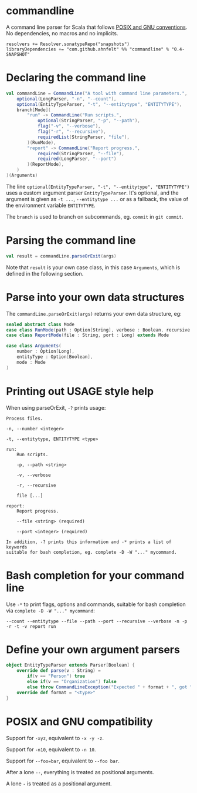 # commandline
A command line parser for Scala that follows [POSIX and GNU conventions](https://www.gnu.org/software/libc/manual/html_node/Argument-Syntax.html). No dependencies, no macros and no implicits.

```
resolvers += Resolver.sonatypeRepo("snapshots")
libraryDependencies += "com.github.ahnfelt" %% "commandline" % "0.4-SNAPSHOT"
```

# Declaring the command line
```scala
val commandLine = CommandLine("A tool with command line parameters.",
    optional(LongParser, "-n", "--count"),
    optional(EntityTypeParser, "-t", "--entitytype", "ENTITYTYPE"),
    branch[Mode](
        "run" -> CommandLine("Run scripts.",
            optional(StringParser, "-p", "--path"),
            flag("-v", "--verbose"),
            flag("-r", "--recursive"),
            requiredList(StringParser, "file"),
        )(RunMode),
        "report" -> CommandLine("Report progress.",
            required(StringParser, "--file"),
            required(LongParser, "--port")
        )(ReportMode),
    )
)(Arguments)
```

The line `optional(EntityTypeParser, "-t", "--entitytype", "ENTITYTYPE")` uses a custom argument parser `EntityTypeParser`. It's optional, and the argument is given as `-t ...`, `--entitytype ...` or as a fallback, the value of the environment variable `ENTITYTYPE`.

The `branch` is used to branch on subcommands, eg. `commit` in `git commit`.

# Parsing the command line
```scala
val result = commandLine.parseOrExit(args)
```

Note that `result` is your own case class, in this case `Arguments`, which is defined in the following section.

# Parse into your own data structures

The `commandLine.parseOrExit(args)` returns your own data structure, eg:

```scala
sealed abstract class Mode
case class RunMode(path : Option[String], verbose : Boolean, recursive : Boolean, files : List[String]) extends Mode
case class ReportMode(file : String, port : Long) extends Mode

case class Arguments(
    number : Option[Long],
    entityType : Option[Boolean],
    mode : Mode
)
```

# Printing out USAGE style help

When using parseOrExit, `-?` prints usage:
```
Process files.

-n, --number <integer>

-t, --entitytype, ENTITYTYPE <type>

run:
    Run scripts.

    -p, --path <string>

    -v, --verbose

    -r, --recursive

    file [...]

report:
    Report progress.

    --file <string> (required)

    --port <integer> (required)

In addition, -? prints this information and -* prints a list of keywords
suitable for bash completion, eg. complete -D -W "..." mycommand.
```

# Bash completion for your command line

Use `-*` to print flags, options and commands, suitable for bash completion via `complete -D -W "..." mycommand`:
```
--count --entitytype --file --path --port --recursive --verbose -n -p -r -t -v report run
```


# Define your own argument parsers
```scala
object EntityTypeParser extends Parser[Boolean] {
    override def parse(v : String) =
        if(v == "Person") true
        else if(v == "Organization") false
        else throw CommandLineException("Expected " + format + ", got " + v)
    override def format = "<type>"
}
```

# POSIX and GNU compatibility
Support for `-xyz`, equivalent to `-x -y -z`.

Support for `-n10`, equivalent to `-n 10`.

Support for `--foo=bar`, equivalent to `--foo bar`.

After a lone `--`, everything is treated as positional arguments.

A lone `-` is treated as a positional argument.
